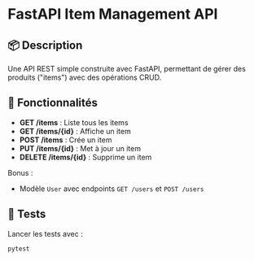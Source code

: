 # FastAPI Item Management API

## 📦 Description

Une API REST simple construite avec FastAPI, permettant de gérer des produits ("items") avec des opérations CRUD.

## 🚀 Fonctionnalités

- **GET /items** : Liste tous les items
- **GET /items/{id}** : Affiche un item
- **POST /items** : Crée un item
- **PUT /items/{id}** : Met à jour un item
- **DELETE /items/{id}** : Supprime un item

Bonus :
- Modèle `User` avec endpoints `GET /users` et `POST /users`

## 🧪 Tests

Lancer les tests avec :

```bash
pytest
```
